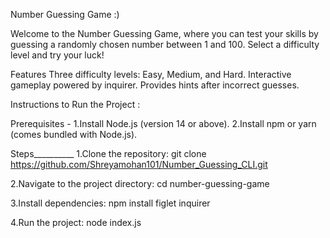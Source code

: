 Number Guessing Game :)

Welcome to the Number Guessing Game, where you can test your skills by guessing a randomly chosen number between 1 and 100. Select a difficulty level and try your luck!

Features
Three difficulty levels: Easy, Medium, and Hard.
Interactive gameplay powered by inquirer.
Provides hints after incorrect guesses.

Instructions to Run the Project :

Prerequisites -
1.Install Node.js (version 14 or above).
2.Install npm or yarn (comes bundled with Node.js).

Steps__________
1.Clone the repository:
git clone https://github.com/Shreyamohan101/Number_Guessing_CLI.git 

2.Navigate to the project directory:
cd number-guessing-game

3.Install dependencies:
npm install figlet inquirer

4.Run the project:
node index.js





